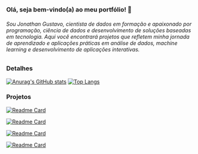 ### Olá, seja bem-vindo(a) ao meu portfólio! 👋


###### Sou Jonathan Gustavo, cientista de dados em formação e apaixonado por programação, ciência de dados e desenvolvimento de soluções baseadas em tecnologia. Aqui você encontrará projetos que refletem minha jornada de aprendizado e aplicações práticas em análise de dados, machine learning e desenvolvimento de aplicações interativas.


### Detalhes

[![Anurag's GitHub stats](https://github-readme-stats.vercel.app/api?username=JowGuh&show_icons=true&theme=dark)](https://github.com/anuraghazra/github-readme-stats)   [![Top Langs](https://github-readme-stats.vercel.app/api/top-langs/?username=JowGuh&layout=compact)](https://github.com/anuraghazra/github-readme-stats)

### Projetos

[![Readme Card](https://github-readme-stats.vercel.app/api/pin/?username=JowGuh&repo=DashboardST&theme=dark)](https://github.com/anuraghazra/github-readme-stats)

[![Readme Card](https://github-readme-stats.vercel.app/api/pin/?username=JowGuh&repo=Anemia&theme=dark)](https://github.com/anuraghazra/github-readme-stats)

[![Readme Card](https://github-readme-stats.vercel.app/api/pin/?username=JowGuh&repo=previsaoderenda&theme=dark)](https://github.com/anuraghazra/github-readme-stats)

[![Readme Card](https://github-readme-stats.vercel.app/api/pin/?username=JowGuh&repo=EBAC&theme=dark)](https://github.com/anuraghazra/github-readme-stats)


